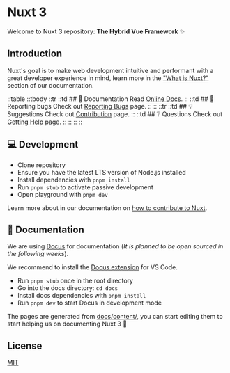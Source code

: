 # Nuxt 3

Welcome to Nuxt 3 repository: **The Hybrid Vue Framework** ✨

## Introduction

Nuxt's goal is to make web development intuitive and performant with a great developer experience in mind, learn more in the ["What is Nuxt?"](https://v3.nuxtjs.org/guide/concepts/introduction) section of our documentation.

::table
  ::tbody
    ::tr
      ::td
      ## 📖 Documentation
      Read [Online Docs](https://v3.nuxtjs.org).
      ::
      ::td
      ## 🐞 Reporting bugs
      Check out [Reporting Bugs](https://v3.nuxtjs.org/community/reporting-bugs) page.
      ::
    ::
    ::tr
      ::td
      ## 💡 Suggestions
      Check out [Contribution](https://v3.nuxtjs.org/community/contribution) page.
      ::
      ::td
      ## ❔ Questions
      Check out [Getting Help](https://v3.nuxtjs.org/community/getting-help) page.
      ::
    ::
  ::
::

## 💻 Development

- Clone repository
- Ensure you have the latest LTS version of Node.js installed
- Install dependencies with `pnpm install`
- Run `pnpm stub` to activate passive development
- Open playground with `pnpm dev`

Learn more about in our documentation on [how to contribute to Nuxt](https://v3.nuxtjs.org/community/contribution).

## 📖 Documentation

We are using [Docus](https://nuxtlabs.com/docus) for documentation (*It is planned to be open sourced in the following weeks*).

We recommend to install the [Docus extension](https://marketplace.visualstudio.com/items?itemName=NuxtLabs.docus) for VS Code.

- Run `pnpm stub` once in the root directory
- Go into the docs directory: `cd docs`
- Install docs dependencies with `pnpm install`
- Run `pnpm dev` to start Docus in development mode

The pages are generated from [docs/content/](./docs/content), you can start editing them to start helping us on documenting Nuxt 3 💚

## License

[MIT](./LICENSE)

